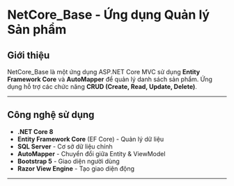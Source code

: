 # NetCore_Base - Ứng dụng Quản lý Sản phẩm

##  Giới thiệu
NetCore_Base là một ứng dụng ASP.NET Core MVC sử dụng **Entity Framework Core** và **AutoMapper** để quản lý danh sách sản phẩm. Ứng dụng hỗ trợ các chức năng **CRUD (Create, Read, Update, Delete)**.

---
## Công nghệ sử dụng
- **.NET Core 8**
- **Entity Framework Core** (EF Core) - Quản lý dữ liệu
- **SQL Server** - Cơ sở dữ liệu chính
- **AutoMapper** - Chuyển đổi giữa Entity & ViewModel
- **Bootstrap 5** - Giao diện người dùng
- **Razor View Engine** - Tạo giao diện động
---

